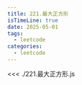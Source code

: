 ```yaml
---
title: 221.最大正方形
isTimeLine: true
date: 2025-05-01
tags:
  - leetcode
categories:
  - leetcode
---
```


<<< ./221.最大正方形.js
